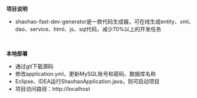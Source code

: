 **项目说明** 
- shaohao-fast-dev-generator是一款代码生成器，可在线生成entity、xml、dao、service、html、js、sql代码，减少70%以上的开发任务
<br> 


 **本地部署**
- 通过git下载源码
- 修改application.yml，更新MySQL账号和密码、数据库名称
- Eclipse、IDEA运行ShaohaoApplication.java，则可启动项目
- 项目访问路径：http://localhost

